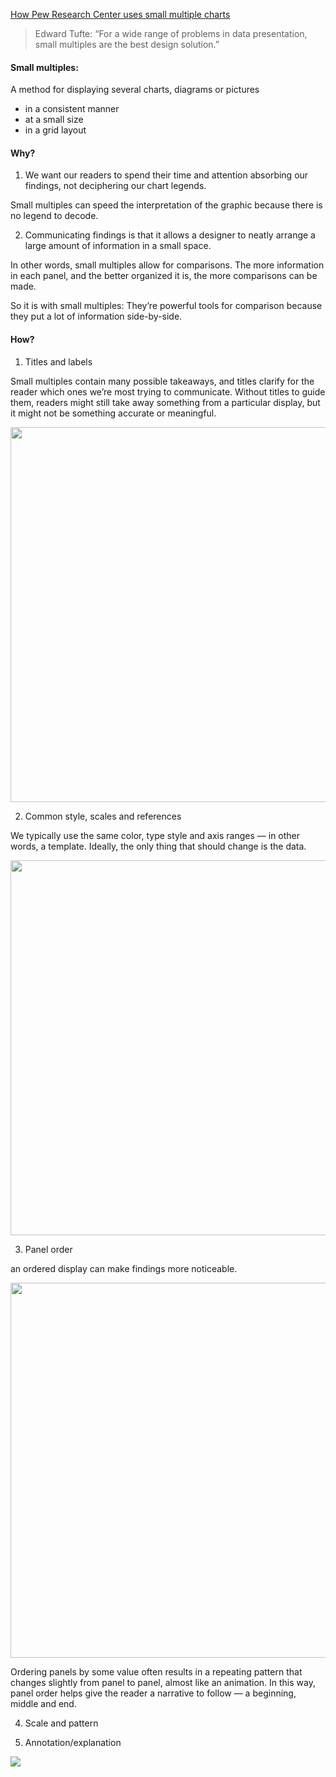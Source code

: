 
[How Pew Research Center uses small multiple charts](https://medium.com/pew-research-center-decoded/how-pew-research-center-uses-small-multiple-charts-2531bfc06419)

> Edward Tufte: “For a wide range of problems in data presentation, small multiples are the best design solution.”

#### Small multiples:
A method for displaying several charts, diagrams or pictures
- in a consistent manner
- at a small size
- in a grid layout

#### Why?

1. We want our readers to spend their time and attention absorbing our findings, not deciphering our chart legends.

Small multiples can speed the interpretation of the graphic because there is no legend to decode.

2. Communicating findings is that it allows a designer to neatly arrange a large amount of information in a small space.

In other words, small multiples allow for comparisons. The more information in each panel, and the better organized it is, the more comparisons can be made.

So it is with small multiples: They’re powerful tools for comparison because they put a lot of information side-by-side.

#### How?

1. Titles and labels

Small multiples contain many possible takeaways, and titles clarify for the reader which ones we’re most trying to communicate. Without titles to guide them, readers might still take away something from a particular display, but it might not be something accurate or meaningful.

<img src="https://miro.medium.com/max/2120/1*1KhsCKAfeM84UmX1oRI6LQ.png" width="600px">

2. Common style, scales and references

We typically use the same color, type style and axis ranges — in other words, a template. Ideally, the only thing that should change is the data.

<img src="https://miro.medium.com/max/2800/1*HvoXEtGQuMS0ZVvNayKk0w.png" width="600px">


3. Panel order

an ordered display can make findings more noticeable.

<img src="https://miro.medium.com/max/2800/1*udxuSnTOINOFkT1JMF8gtQ.png" width="600px">

Ordering panels by some value often results in a repeating pattern that changes slightly from panel to panel, almost like an animation. In this way, panel order helps give the reader a narrative to follow — a beginning, middle and end.


4. Scale and pattern


5. Annotation/explanation

<img src="https://miro.medium.com/max/2800/1*tlWZqGSDXryiTnZJaVxzIw.png">
